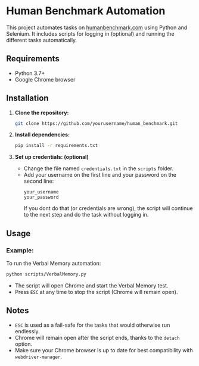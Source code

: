 # Human Benchmark Automation

This project automates tasks on [humanbenchmark.com](https://www.humanbenchmark.com) using Python and Selenium. It includes scripts for logging in (optional) and running the different tasks automatically.

## Requirements

- Python 3.7+
- Google Chrome browser

## Installation

1. **Clone the repository:**
   ```sh
   git clone https://github.com/yourusername/human_benchmark.git
   ```

2. **Install dependencies:**
   ```sh
   pip install -r requirements.txt
   ```

3. **Set up credentials: (optional)**
   - Change the file named `credentials.txt` in the `scripts` folder.
   - Add your username on the first line and your password on the second line:
     ```
     your_username
     your_password
     ```
     If you dont do that (or credentials are wrong), the script will continue to the next step and do the task without logging in.

## Usage

### Example:

To run the Verbal Memory automation:

```sh
python scripts/VerbalMemory.py
```

- The script will open Chrome and start the Verbal Memory test.
- Press `ESC` at any time to stop the script (Chrome will remain open).

## Notes

- `ESC` is used as a fail-safe for the tasks that would otherwise run endlessly.
- Chrome will remain open after the script ends, thanks to the `detach` option.
- Make sure your Chrome browser is up to date for best compatibility with `webdriver-manager`.

